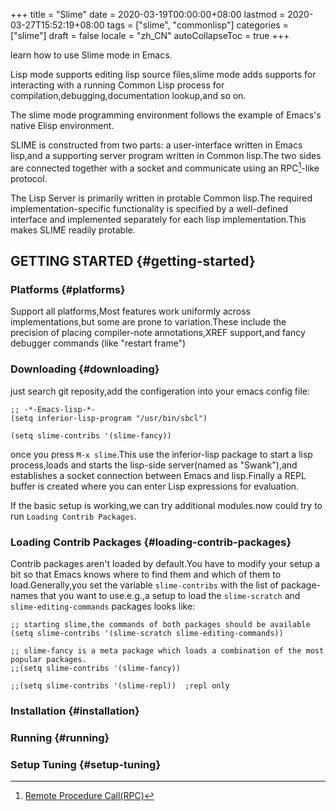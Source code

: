 +++
title = "Slime"
date = 2020-03-19T00:00:00+08:00
lastmod = 2020-03-27T15:52:19+08:00
tags = ["slime", "commonlisp"]
categories = ["slime"]
draft = false
locale = "zh_CN"
autoCollapseToc = true
+++

learn how to use Slime mode in Emacs.

<!--more-->

Lisp mode supports editing lisp source files,slime mode adds
supports for interacting with a running Common Lisp process for
compilation,debugging,documentation lookup,and so on.

The slime mode programming environment follows the example of
Emacs's native Elisp environment.

SLIME is constructed from two parts: a user-interface written in
Emacs lisp,and a supporting server program written in Common
lisp.The two sides are connected together with a socket and
communicate using an RPC[^fn:1]-like protocol.

The Lisp Server is primarily written in protable Common lisp.The
required implementation-specific functionality is specified by a
well-defined interface and implemented separately for each lisp
implementation.This makes SLIME readily protable.


## GETTING STARTED {#getting-started}


### Platforms {#platforms}

Support all platforms,Most features work uniformly across
implementations,but some are prone to variation.These include the
precision of placing compiler-note annotations,XREF support,and
fancy debugger commands (like "restart frame")


### Downloading {#downloading}

just search git reposity,add the configeration into your emacs
config file:

```emacs-lisp
;; -*-Emacs-lisp-*-
(setq inferior-lisp-program "/usr/bin/sbcl")

(setq slime-contribs '(slime-fancy))
```

once you press `M-x slime`.This use the inferior-lisp package to
start a lisp process,loads and starts the lisp-side server(named
as "Swank"),and establishes a socket connection between Emacs and
lisp.Finally a REPL buffer is created where you can enter Lisp
expressions for evaluation.

If the basic setup is working,we can try additional modules.now
could try to run `Loading Contrib Packages`.


### Loading Contrib Packages {#loading-contrib-packages}

Contrib packages aren't loaded by default.You have to modify your
setup a bit so that Emacs knows where to find them and which of
them to load.Generally,you set the variable `slime-contribs` with
the list of package-names that you want to use.e.g.,a setup to
load the `slime-scratch` and `slime-editing-commands` packages
looks like:

```emacs-lisp
;; starting slime,the commands of both packages should be available
(setq slime-contribs '(slime-scratch slime-editing-commands))

;; slime-fancy is a meta package which loads a combination of the most popular packages.
;;(setq slime-contribs '(slime-fancy))

;;(setq slime-contribs '(slime-repl))  ;repl only
```


### Installation {#installation}


### Running {#running}


### Setup Tuning {#setup-tuning}

[^fn:1]: [Remote Procedure Call(RPC)](https://searchapparchitecture.techtarget.com/definition/Remote-Procedure-Call-RPC)